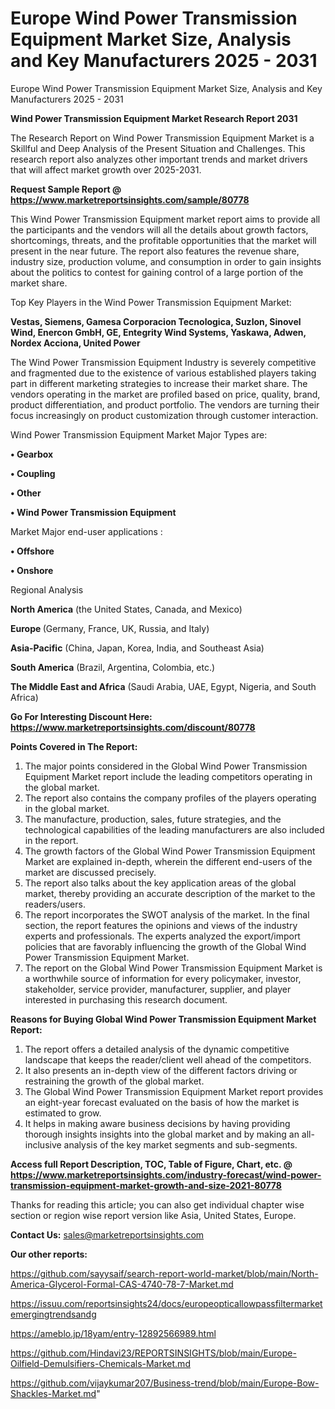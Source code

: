 # Europe Wind Power Transmission Equipment Market Size, Analysis and Key Manufacturers 2025 - 2031
Europe Wind Power Transmission Equipment Market Size, Analysis and Key Manufacturers 2025 - 2031


<strong>Wind Power Transmission Equipment Market Research Report 2031</strong>

The Research Report on Wind Power Transmission Equipment Market is a Skillful and Deep Analysis of the Present Situation and Challenges. This research report also analyzes other important trends and market drivers that will affect market growth over 2025-2031.

<strong>Request Sample Report @ <a href=https://www.marketreportsinsights.com/sample/80778>https://www.marketreportsinsights.com/sample/80778</a></strong>

This Wind Power Transmission Equipment market report aims to provide all the participants and the vendors will all the details about growth factors, shortcomings, threats, and the profitable opportunities that the market will present in the near future. The report also features the revenue share, industry size, production volume, and consumption in order to gain insights about the politics to contest for gaining control of a large portion of the market share.

Top Key Players in the Wind Power Transmission Equipment Market:

<strong>Vestas, Siemens, Gamesa Corporacion Tecnologica, Suzlon, Sinovel Wind, Enercon GmbH, GE, Entegrity Wind Systems, Yaskawa, Adwen, Nordex Acciona, United Power</strong>

The Wind Power Transmission Equipment Industry is severely competitive and fragmented due to the existence of various established players taking part in different marketing strategies to increase their market share. The vendors operating in the market are profiled based on price, quality, brand, product differentiation, and product portfolio. The vendors are turning their focus increasingly on product customization through customer interaction.

Wind Power Transmission Equipment Market Major Types are:

<strong>• Gearbox

• Coupling

• Other

• Wind Power Transmission Equipment</strong>

Market Major end-user applications :

<strong>• Offshore

• Onshore</strong>

Regional Analysis

</u><strong><b>North America</b></strong> (the United States, Canada, and Mexico)

<strong><b>Europe </b></strong>(Germany, France, UK, Russia, and Italy)

<strong><b>Asia-Pacific</b></strong> (China, Japan, Korea, India, and Southeast Asia)

<strong><b>South America</b></strong> (Brazil, Argentina, Colombia, etc.)

<strong><b>The Middle East and Africa</b></strong> (Saudi Arabia, UAE, Egypt, Nigeria, and South Africa)

<strong>Go For Interesting Discount Here: <a href=https://www.marketreportsinsights.com/discount/80778>https://www.marketreportsinsights.com/discount/80778</a></strong>

<strong>Points Covered in The Report:</strong>
<ol>
  <li>The major points considered in the Global Wind Power Transmission Equipment Market report include the leading competitors operating in the global market.</li>
  <li>The report also contains the company profiles of the players operating in the global market.</li>
  <li>The manufacture, production, sales, future strategies, and the technological capabilities of the leading manufacturers are also included in the report.</li>
  <li>The growth factors of the Global Wind Power Transmission Equipment Market are explained in-depth, wherein the different end-users of the market are discussed precisely.</li>
  <li>The report also talks about the key application areas of the global market, thereby providing an accurate description of the market to the readers/users.</li>
  <li>The report incorporates the SWOT analysis of the market. In the final section, the report features the opinions and views of the industry experts and professionals. The experts analyzed the export/import policies that are favorably influencing the growth of the Global Wind Power Transmission Equipment Market.</li>
  <li>The report on the Global Wind Power Transmission Equipment Market is a worthwhile source of information for every policymaker, investor, stakeholder, service provider, manufacturer, supplier, and player interested in purchasing this research document.</li>
</ol>
<strong>Reasons for Buying Global Wind Power Transmission Equipment Market Report:</strong>

<ol>
  <li>The report offers a detailed analysis of the dynamic competitive landscape that keeps the reader/client well ahead of the competitors.</li>
  <li>It also presents an in-depth view of the different factors driving or restraining the growth of the global market.</li>
  <li>The Global Wind Power Transmission Equipment Market report provides an eight-year forecast evaluated on the basis of how the market is estimated to grow.</li>
  <li>It helps in making aware business decisions by having providing thorough insights insights into the global market and by making an all-inclusive analysis of the key market segments and sub-segments.</li>
</ol>
<strong>Access full Report Description, TOC, Table of Figure, Chart, etc. @ <a href=https://www.marketreportsinsights.com/industry-forecast/wind-power-transmission-equipment-market-growth-and-size-2021-80778>https://www.marketreportsinsights.com/industry-forecast/wind-power-transmission-equipment-market-growth-and-size-2021-80778</a></strong>


Thanks for reading this article; you can also get individual chapter wise section or region wise report version like Asia, United States, Europe.

<strong>Contact Us:</strong>
sales@marketreportsinsights.com

<strong>Our other reports:</strong>

<a href=https://github.com/sayysaif/search-report-world-market/blob/main/North-America-Glycerol-Formal-CAS-4740-78-7-Market.md>https://github.com/sayysaif/search-report-world-market/blob/main/North-America-Glycerol-Formal-CAS-4740-78-7-Market.md</a>

<a href=https://issuu.com/reportsinsights24/docs/europeopticallowpassfiltermarketemergingtrendsandg>https://issuu.com/reportsinsights24/docs/europeopticallowpassfiltermarketemergingtrendsandg</a>

<a href=https://ameblo.jp/18yam/entry-12892566989.html>https://ameblo.jp/18yam/entry-12892566989.html</a>

<a href=https://github.com/Hindavi23/REPORTSINSIGHTS/blob/main/Europe-Oilfield-Demulsifiers-Chemicals-Market.md>https://github.com/Hindavi23/REPORTSINSIGHTS/blob/main/Europe-Oilfield-Demulsifiers-Chemicals-Market.md</a>

<a href=https://github.com/vijaykumar207/Business-trend/blob/main/Europe-Bow-Shackles-Market.md>https://github.com/vijaykumar207/Business-trend/blob/main/Europe-Bow-Shackles-Market.md</a>"
